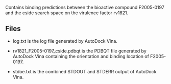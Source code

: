 Contains binding predictions between the bioactive compound F2005-0197 and the cside search space on the virulence factor rv1821.

## Files

- log.txt is the log file generated by AutoDock Vina.

- rv1821_F2005-0197_cside.pdbqt is the PDBQT file generated by AutoDock Vina containing the orientation and binding location of F2005-0197.

- stdoe.txt is the combined STDOUT and STDERR output of AutoDock Vina.

